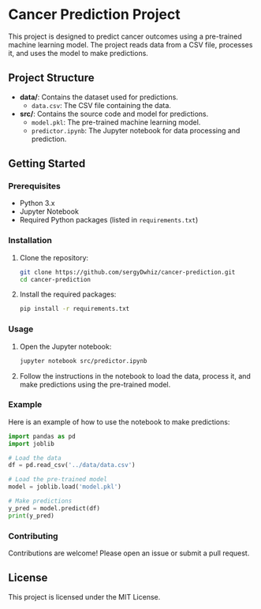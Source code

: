 # Cancer Prediction Project

This project is designed to predict cancer outcomes using a pre-trained machine learning model. The project reads data from a CSV file, processes it, and uses the model to make predictions.

## Project Structure

- **data/**: Contains the dataset used for predictions.
  - `data.csv`: The CSV file containing the data.
- **src/**: Contains the source code and model for predictions.
  - `model.pkl`: The pre-trained machine learning model.
  - `predictor.ipynb`: The Jupyter notebook for data processing and prediction.

## Getting Started

### Prerequisites

- Python 3.x
- Jupyter Notebook
- Required Python packages (listed in `requirements.txt`)

### Installation

1. Clone the repository:
    ```sh
    git clone https://github.com/sergyDwhiz/cancer-prediction.git
    cd cancer-prediction
    ```

2. Install the required packages:
    ```sh
    pip install -r requirements.txt
    ```

### Usage

1. Open the Jupyter notebook:
    ```sh
    jupyter notebook src/predictor.ipynb
    ```

2. Follow the instructions in the notebook to load the data, process it, and make predictions using the pre-trained model.

### Example

Here is an example of how to use the notebook to make predictions:

```python
import pandas as pd
import joblib

# Load the data
df = pd.read_csv('../data/data.csv')

# Load the pre-trained model
model = joblib.load('model.pkl')

# Make predictions
y_pred = model.predict(df)
print(y_pred)
```

### Contributing
Contributions are welcome! Please open an issue or submit a pull request.

## License
This project is licensed under the MIT License.
